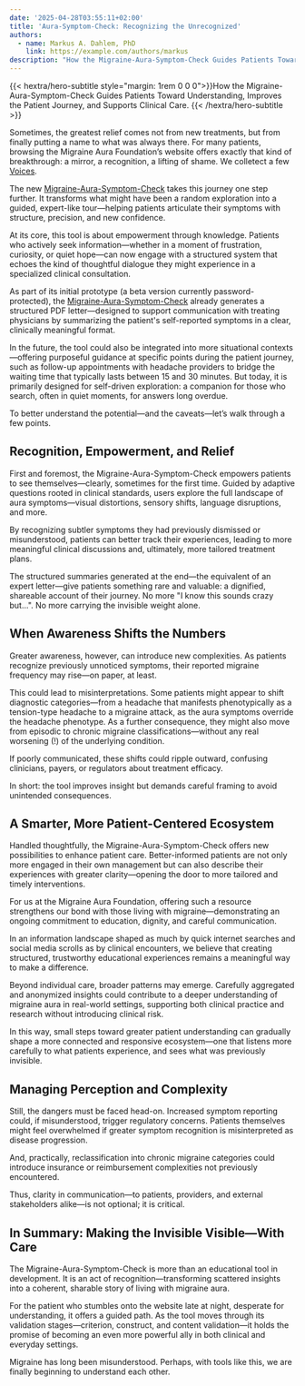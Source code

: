 ```yaml
---
date: '2025-04-28T03:55:11+02:00'
title: 'Aura-Symptom-Check: Recognizing the Unrecognized'
authors:
  - name: Markus A. Dahlem, PhD
    link: https://example.com/authors/markus
description: "How the Migraine-Aura-Symptom-Check Guides Patients Toward Understanding, Improves the Patient Journey, and Supports Clinical Care."
---
```


<div class="hx-mb-12">
{{< hextra/hero-subtitle style="margin: 1rem 0 0 0">}}How the Migraine-Aura-Symptom-Check Guides Patients Toward Understanding, Improves the Patient Journey, and Supports Clinical Care.
    {{< /hextra/hero-subtitle >}}
</div>

Sometimes, the greatest relief comes not from new treatments, but from finally putting a name to what was always there. For many patients, browsing the Migraine Aura Foundation’s website offers exactly that kind of breakthrough: a mirror, a recognition, a lifting of shame.
We colletect a few [Voices](voices/).

The new [Migraine-Aura-Symptom-Check](/aura-symptom-check/symptom-check-tools/) takes this journey one step further. It transforms what might have been a random exploration into a guided, expert-like tour—helping patients articulate their symptoms with structure, precision, and new confidence.

At its core, this tool is about empowerment through knowledge. Patients who actively seek information—whether in a moment of frustration, curiosity, or quiet hope—can now engage with a structured system that echoes the kind of thoughtful dialogue they might experience in a specialized clinical consultation.

As part of its initial prototype (a beta version currently password-protected), the [Migraine-Aura-Symptom-Check](/aura-symptom-check/symptom-check-tools/) already generates a structured PDF letter—designed to support communication with treating physicians by summarizing the patient's self-reported symptoms in a clear, clinically meaningful format.

In the future, the tool could also be integrated into more situational contexts—offering purposeful guidance at specific points during the patient journey, such as follow-up appointments with headache providers to bridge the waiting time that typically lasts between 15 and 30 minutes. But today, it is primarily designed for self-driven exploration: a companion for those who search, often in quiet moments, for answers long overdue.

To better understand the potential—and the caveats—let’s walk through a few points.

## Recognition, Empowerment, and Relief
First and foremost, the Migraine-Aura-Symptom-Check empowers patients to see themselves—clearly, sometimes for the first time. Guided by adaptive questions rooted in clinical standards, users explore the full landscape of aura symptoms—visual distortions, sensory shifts, language disruptions, and more.

By recognizing subtler symptoms they had previously dismissed or misunderstood, patients can better track their experiences, leading to more meaningful clinical discussions and, ultimately, more tailored treatment plans.

The structured summaries generated at the end—the equivalent of an expert letter—give patients something rare and valuable: a dignified, shareable account of their journey. No more "I know this sounds crazy but...". No more carrying the invisible weight alone.

## When Awareness Shifts the Numbers
Greater awareness, however, can introduce new complexities. As patients recognize previously unnoticed symptoms, their reported migraine frequency may rise—on paper, at least.

This could lead to misinterpretations. Some patients might appear to shift diagnostic categories—from a headache that manifests phenotypically as a tension-type headache to a migraine attack, as the aura symptoms override the headache phenotype. As a further consequence, they might also move from episodic to chronic migraine classifications—without any real worsening (!) of the underlying condition.

If poorly communicated, these shifts could ripple outward, confusing clinicians, payers, or regulators about treatment efficacy.

In short: the tool improves insight but demands careful framing to avoid unintended consequences.

## A Smarter, More Patient-Centered Ecosystem
Handled thoughtfully, the Migraine-Aura-Symptom-Check offers new possibilities to enhance patient care. Better-informed patients are not only more engaged in their own management but can also describe their experiences with greater clarity—opening the door to more tailored and timely interventions.

For us at the Migraine Aura Foundation, offering such a resource strengthens our bond with those living with migraine—demonstrating an ongoing commitment to education, dignity, and careful communication.

In an information landscape shaped as much by quick internet searches and social media scrolls as by clinical encounters, we believe that creating structured, trustworthy educational experiences remains a meaningful way to make a difference.

Beyond individual care, broader patterns may emerge. Carefully aggregated and anonymized insights could contribute to a deeper understanding of migraine aura in real-world settings, supporting both clinical practice and research without introducing clinical risk.

In this way, small steps toward greater patient understanding can gradually shape a more connected and responsive ecosystem—one that listens more carefully to what patients experience, and sees what was previously invisible.

## Managing Perception and Complexity
Still, the dangers must be faced head-on. Increased symptom reporting could, if misunderstood, trigger regulatory concerns. Patients themselves might feel overwhelmed if greater symptom recognition is misinterpreted as disease progression.

And, practically, reclassification into chronic migraine categories could introduce insurance or reimbursement complexities not previously encountered.

Thus, clarity in communication—to patients, providers, and external stakeholders alike—is not optional; it is critical.

## In Summary: Making the Invisible Visible—With Care

The Migraine-Aura-Symptom-Check is more than an educational tool in development. It is an act of recognition—transforming scattered insights into a coherent, sharable story of living with migraine aura.

For the patient who stumbles onto the website late at night, desperate for understanding, it offers a guided path. As the tool moves through its validation stages—criterion, construct, and content validation—it holds the promise of becoming an even more powerful ally in both clinical and everyday settings.

Migraine has long been misunderstood. Perhaps, with tools like this, we are finally beginning to understand each other.
